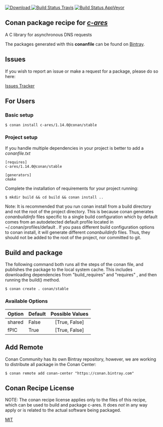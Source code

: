 [![Download](https://api.bintray.com/packages/conan-community/conan/c-ares%3Aconan/images/download.svg) ](https://bintray.com/conan-community/conan/c-ares%3Aconan/_latestVersion)
[![Build Status Travis](https://travis-ci.org/conan-community/conan-c-ares.svg)](https://travis-ci.org/conan-community/conan-c-ares)
[![Build Status AppVeyor](https://ci.appveyor.com/api/projects/status/github/conan-community/conan-c-ares?svg=true)](https://ci.appveyor.com/project/ConanCIintegration/conan-c-ares)

## Conan package recipe for [*c-ares*](https://c-ares.haxx.se/)

A C library for asynchronous DNS requests

The packages generated with this **conanfile** can be found on [Bintray](https://bintray.com/conan-community/conan/c-ares%3Aconan).


## Issues

If you wish to report an issue or make a request for a package, please do so here:

[Issues Tracker](https://github.com/conan-community/community/issues)


## For Users

### Basic setup

    $ conan install c-ares/1.14.0@conan/stable

### Project setup

If you handle multiple dependencies in your project is better to add a *conanfile.txt*

    [requires]
    c-ares/1.14.0@conan/stable

    [generators]
    cmake

Complete the installation of requirements for your project running:

    $ mkdir build && cd build && conan install ..

Note: It is recommended that you run conan install from a build directory and not the root of the project directory.  This is because conan generates *conanbuildinfo* files specific to a single build configuration which by default comes from an autodetected default profile located in ~/.conan/profiles/default .  If you pass different build configuration options to conan install, it will generate different *conanbuildinfo* files.  Thus, they should not be added to the root of the project, nor committed to git.


## Build and package

The following command both runs all the steps of the conan file, and publishes the package to the local system cache.  This includes downloading dependencies from "build_requires" and "requires" , and then running the build() method.

    $ conan create . conan/stable


### Available Options
| Option        | Default | Possible Values  |
| ------------- |:----------------- |:------------:|
| shared      | False |  [True, False] |
| fPIC      | True |  [True, False] |


## Add Remote

Conan Community has its own Bintray repository, however, we are working to distribute all package in the Conan Center:

    $ conan remote add conan-center "https://conan.bintray.com"


## Conan Recipe License

NOTE: The conan recipe license applies only to the files of this recipe, which can be used to build and package c-ares.
It does *not* in any way apply or is related to the actual software being packaged.

[MIT](LICENSE)
